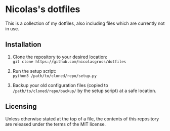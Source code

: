# Nicolas's dotfiles
This is a collection of my dotfiles, also including files which are currently
not in use.

## Installation
1. Clone the repository to your desired location:  
`git clone https://github.com/nicolasgross/dotfiles`

2. Run the setup script:  
`python3 /path/to/cloned/repo/setup.py`

3. Backup your old configuration files (copied to
`/path/to/cloned/repo/backup/` by the setup script) at a safe location.

## Licensing
Unless otherwise stated at the top of a file, the contents of this repository
are released under the terms of the MIT license.


